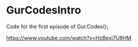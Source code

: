 # GurCodesIntro
Code for the first episode of Gur.Codes();

https://www.youtube.com/watch?v=HzBexj7U8HM
